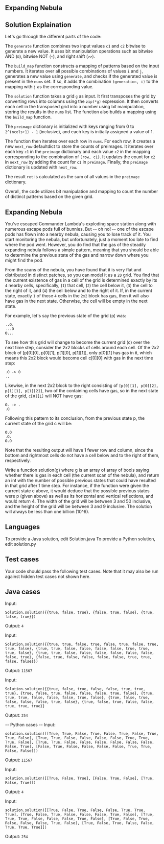 ## Expanding Nebula

## Solution Explaination
Let's go through the different parts of the code:

The `generate` function combines two input values `c1` and `c2` bitwise to generate a new value. It uses bit manipulation operations such as bitwise AND (`&`), bitwise NOT (`~`), and right shift (`>>`).

The `build_map` function constructs a mapping of patterns based on the input numbers. It iterates over all possible combinations of values `i` and `j`, generates a new value using `generate`, and checks if the generated value is present in the `nums` set. If so, it adds the combination `(generation, i)` to the mapping with `j` as the corresponding value.

The `solution` function takes a grid `g` as input. It first transposes the grid by converting rows into columns using the `zip(*g)` expression. It then converts each cell in the transposed grid into a number using bit manipulation, storing the results in the `nums` list. The function also builds a mapping using the `build_map` function.

The `preimage` dictionary is initialized with keys ranging from 0 to `2^(ncols+1) - 1` (inclusive), and each key is initially assigned a value of 1.

The function then iterates over each row in `nums`. For each row, it creates a new `next_row` defaultdict to store the counts of preimages. It iterates over each key `c1` in the `preimage` dictionary and each value `c2` in the mapping corresponding to the combination of `(row, c1)`. It updates the count for `c2` in `next_row` by adding the count for `c1` in `preimage`. Finally, the `preimage` dictionary is updated with `next_row`.

The result `ret` is calculated as the sum of all values in the `preimage` dictionary.

Overall, the code utilizes bit manipulation and mapping to count the number of distinct patterns based on the given grid.

## Expanding Nebula

You've escaped Commander Lambda's exploding space station along with numerous escape pods full of bunnies. But -- oh no! -- one of the escape pods has flown into a nearby nebula, causing you to lose track of it. You start monitoring the nebula, but unfortunately, just a moment too late to find where the pod went. However, you do find that the gas of the steadily expanding nebula follows a simple pattern, meaning that you should be able to determine the previous state of the gas and narrow down where you might find the pod.

From the scans of the nebula, you have found that it is very flat and distributed in distinct patches, so you can model it as a `2D` grid. You find that the current existence of gas in a cell of the grid is determined exactly by its `4` nearby cells, specifically, (`1`) that cell, (`2`) the cell below it, (`3`) the cell to the right of it, and (`4`) the cell below and to the right of it. If, in the current state, exactly `1` of those `4` cells in the `2x2` block has gas, then it will also have gas in the next state. Otherwise, the cell will be empty in the next state.

For example, let's say the previous state of the grid (p) was:

```.O..
..O.
...O
O...
```

To see how this grid will change to become the current grid (c) over the next time step, consider the 2x2 blocks of cells around each cell. Of the 2x2 block of [p[0][0], p[0][1], p[1][0], p[1][1]], only p[0][1] has gas in it, which means this 2x2 block would become cell c[0][0] with gas in the next time step:

```
.O -> O
..
```
Likewise, in the next 2x2 block to the right consisting of `[p[0][1], p[0][2], p[1][1], p[1][2]]`, two of the containing cells have gas, so in the next state of the grid, `c[0][1]` will NOT have gas:

```
O. -> .
.O
```

Following this pattern to its conclusion, from the previous state p, the current state of the grid c will be:
```
O.O
.O.
O.O
```
Note that the resulting output will have 1 fewer row and column, since the bottom and rightmost cells do not have a cell below and to the right of them, respectively.

Write a function solution(g) where g is an array of array of bools saying whether there is gas in each cell (the current scan of the nebula), and return an int with the number of possible previous states that could have resulted in that grid after 1 time step. For instance, if the function were given the current state c above, it would deduce that the possible previous states were p (given above) as well as its horizontal and vertical reflections, and would return 4. The width of the grid will be between 3 and 50 inclusive, and the height of the grid will be between 3 and 9 inclusive. The solution will always be less than one billion (10^9).

## Languages

To provide a Java solution, edit Solution.java
To provide a Python solution, edit solution.py

## Test cases

Your code should pass the following test cases.
Note that it may also be run against hidden test cases not shown here.

## Java cases

Input:

```Solution.solution({{true, false, true}, {false, true, false}, {true, false, true}})```

Output:
    `4`

Input:

```Solution.solution({{true, true, false, true, false, true, false, true, true, false}, {true, true, false, false, false, false, true, true, true, false}, {true, true, false, false, false, false, false, false, false, true}, {false, true, false, false, false, false, true, true, false, false}})```

Output:
    `11567`

Input:

`Solution.solution({{true, false, true, false, false, true, true, true}, {true, false, true, false, false, false, true, false}, {true, true, true, false, false, false, true, false}, {true, false, true, false, false, false, true, false}, {true, false, true, false, false, true, true, true}}`

Output:
    `254`

-- Python cases --
Input:

`solution.solution([[True, True, False, True, False, True, False, True, True, False], [True, True, False, False, False, False, True, True, True, False], [True, True, False, False, False, False, False, False, False, True], [False, True, False, False, False, False, True, True, False, False]])`

Output:
    `11567`

Input:

`solution.solution([[True, False, True], [False, True, False], [True, False, True]])`

Output:
    `4`

Input:

`solution.solution([[True, False, True, False, False, True, True, True], [True, False, True, False, False, False, True, False], [True, True, True, False, False, False, True, False], [True, False, True, False, False, False, True, False], [True, False, True, False, False, True, True, True]])`

Output:
    `254`
